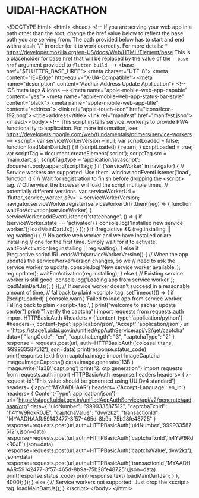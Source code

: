 # UIDAI-HACKATHON
&lt;!DOCTYPE html> &lt;html> &lt;head>   &lt;!--     If you are serving your web app in a path other than the root, change the     href value below to reflect the base path you are serving from.     The path provided below has to start and end with a slash "/" in order for     it to work correctly.     For more details:     * https://developer.mozilla.org/en-US/docs/Web/HTML/Element/base     This is a placeholder for base href that will be replaced by the value of     the `--base-href` argument provided to `flutter build`.   -->   &lt;base href="$FLUTTER_BASE_HREF">    &lt;meta charset="UTF-8">   &lt;meta content="IE=Edge" http-equiv="X-UA-Compatible">   &lt;meta name="description" content="Aadhar Address Update Application">    &lt;!-- iOS meta tags &amp; icons -->   &lt;meta name="apple-mobile-web-app-capable" content="yes">   &lt;meta name="apple-mobile-web-app-status-bar-style" content="black">   &lt;meta name="apple-mobile-web-app-title" content="address">   &lt;link rel="apple-touch-icon" href="icons/Icon-192.png">    &lt;title>address&lt;/title>   &lt;link rel="manifest" href="manifest.json"> &lt;/head> &lt;body>   &lt;!-- This script installs service_worker.js to provide PWA functionality to        application. For more information, see:        https://developers.google.com/web/fundamentals/primers/service-workers -->   &lt;script>     var serviceWorkerVersion = null;     var scriptLoaded = false;     function loadMainDartJs() {       if (scriptLoaded) {         return;       }       scriptLoaded = true;       var scriptTag = document.createElement('script');       scriptTag.src = 'main.dart.js';       scriptTag.type = 'application/javascript';       document.body.append(scriptTag);     }      if ('serviceWorker' in navigator) {       // Service workers are supported. Use them.       window.addEventListener('load', function () {         // Wait for registration to finish before dropping the &lt;script> tag.         // Otherwise, the browser will load the script multiple times,         // potentially different versions.         var serviceWorkerUrl = 'flutter_service_worker.js?v=' + serviceWorkerVersion;         navigator.serviceWorker.register(serviceWorkerUrl)           .then((reg) => {             function waitForActivation(serviceWorker) {               serviceWorker.addEventListener('statechange', () => {                 if (serviceWorker.state == 'activated') {                   console.log('Installed new service worker.');                   loadMainDartJs();                 }               });             }             if (!reg.active &amp;&amp; (reg.installing || reg.waiting)) {               // No active web worker and we have installed or are installing               // one for the first time. Simply wait for it to activate.               waitForActivation(reg.installing || reg.waiting);             } else if (!reg.active.scriptURL.endsWith(serviceWorkerVersion)) {               // When the app updates the serviceWorkerVersion changes, so we               // need to ask the service worker to update.               console.log('New service worker available.');               reg.update();               waitForActivation(reg.installing);             } else {               // Existing service worker is still good.               console.log('Loading app from service worker.');               loadMainDartJs();             }           });          // If service worker doesn't succeed in a reasonable amount of time,         // fallback to plaint &lt;script> tag.         setTimeout(() => {           if (!scriptLoaded) {             console.warn(               'Failed to load app from service worker. Falling back to plain &lt;script> tag.',             );print("welcome to aadhar update center") print("1.verify the captcha") import requests from requests.auth import HTTPBasicAuth #headers = {'content-type':'application/python'} #headers={'content-type':'application/json', 'Accept':'application/json'} url = 'https://stage1.uidai.gov.in/unifiedAppAuthService/api/v2/get/captcha' data={  "langCode": "en",  "captchaLength": "3",  "captchaType": "2" } response = requests.post(url, auth=HTTPBasicAuth('colossal titans', '999933587512'),json=data) print(response.status_code) print(response.text) from captcha.image import ImageCaptcha image=ImageCaptcha() data=image.generate('13B') image.write('1a3B','capt.png') print("2. otp generation")  import requests from requests.auth import HTTPBasicAuth response.headers headers= {'x-request-id':'This value should be generated using UUIDv4 standard'}  headers= {'appid':'MYAADHAAR'} headers= {'Accept-Language':'en_in'} headers= {'Content-Type':'application/json'} url="https://stage1.uidai.gov.in/unifiedAppAuthService/api/v2/generate/aadhaar/otp" data={  "uidNumber": "999933587512",  "captchaTxnId": "h4YW9RdkR0JE",  "captchaValue": "dvw2kz",  "transactionId": "MYAADHAAR:59142477-3f57-465d-8b9a-75b28fe48725" } response=requests.post(url,auth=HTTPBasicAuth('uidNumber','999933587512'),json=data) response=requests.post(url,auth=HTTPBasicAuth('captchaTxnId','h4YW9RdkR0JE'),json=data) response=requests.post(url,auth=HTTPBasicAuth('captchaValue','dvw2kz'),json=data) response=requests.post(url,auth=HTTPBasicAuth('transactionId','MYAADHAAR:59142477-3f57-465d-8b9a-75b28fe48725'),json=data) print(response.status_code) print(response.text)             loadMainDartJs();           }         }, 4000);       });     } else {       // Service workers not supported. Just drop the &lt;script> tag.       loadMainDartJs();     }   &lt;/script> &lt;/body> &lt;/html>
